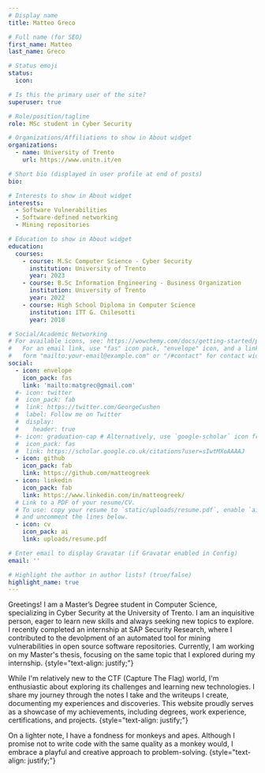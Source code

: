 ```yaml
---
# Display name
title: Matteo Greco

# Full name (for SEO)
first_name: Matteo
last_name: Greco

# Status emoji
status:
  icon: 

# Is this the primary user of the site?
superuser: true

# Role/position/tagline
role: MSc student in Cyber Security

# Organizations/Affiliations to show in About widget
organizations:
  - name: University of Trento
    url: https://www.unitn.it/en

# Short bio (displayed in user profile at end of posts)
bio: 

# Interests to show in About widget
interests:
  - Software Vulnerabilities 
  - Software-defined networking
  - Mining repositories

# Education to show in About widget
education:
  courses:
    - course: M.Sc Computer Science - Cyber Security
      institution: University of Trento
      year: 2023
    - course: B.Sc Information Engineering - Business Organization
      institution: University of Trento
      year: 2022
    - course: High School Diploma in Computer Science
      institution: ITT G. Chilesotti
      year: 2018

# Social/Academic Networking
# For available icons, see: https://wowchemy.com/docs/getting-started/page-builder/#icons
#   For an email link, use "fas" icon pack, "envelope" icon, and a link in the
#   form "mailto:your-email@example.com" or "/#contact" for contact widget.
social:
  - icon: envelope
    icon_pack: fas
    link: 'mailto:matgrec@gmail.com'
  #- icon: twitter
  #  icon_pack: fab
  #  link: https://twitter.com/GeorgeCushen
  #  label: Follow me on Twitter
  #  display:
  #    header: true
  #- icon: graduation-cap # Alternatively, use `google-scholar` icon from `ai` icon pack
  #  icon_pack: fas
  #  link: https://scholar.google.co.uk/citations?user=sIwtMXoAAAAJ
  - icon: github
    icon_pack: fab
    link: https://github.com/matteogreek
  - icon: linkedin
    icon_pack: fab
    link: https://www.linkedin.com/in/matteogreek/
  # Link to a PDF of your resume/CV.
  # To use: copy your resume to `static/uploads/resume.pdf`, enable `ai` icons in `params.yaml`,
  # and uncomment the lines below.
  - icon: cv
    icon_pack: ai
    link: uploads/resume.pdf

# Enter email to display Gravatar (if Gravatar enabled in Config)
email: ''

# Highlight the author in author lists? (true/false)
highlight_name: true
---
```


Greetings! I am a Master’s Degree student in Computer Science, specializing in Cyber Security at the University of Trento. I am an inquisitive
person, eager to learn new skills and always seeking new topics to explore. I recently completed an internship at SAP Security Research, where I contributed to the devolpment of an automated tool for mining vulnerabilities in open source software repositories. Currently, I am working on my Master's thesis, focusing on the same topic that I explored during my internship. 
{style="text-align: justify;"}

While I'm relatively new to the CTF (Capture The Flag) world, I'm enthusiastic about exploring its challenges and learning new technologies. I share my journey through the notes I take and the writeups I create, documenting my experiences and discoveries. This website proudly serves as a showcase of my achievements, including degrees, work experience, certifications, and projects.
{style="text-align: justify;"}

On a lighter note, I have a fondness for monkeys and apes. Although I promise not to write code with the same quality as a monkey would, I embrace a playful and creative approach to problem-solving.
{style="text-align: justify;"}
